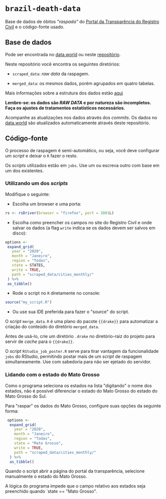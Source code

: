 # `brazil-death-data`

Base de dados de óbitos *"raspada"* do [Portal da Transparência do Registro Civil](https://transparencia.registrocivil.org.br/registros) e o código-fonte usado.

## Base de dados

Pode ser encontrada no [data.world](https://data.world/samirarman/brazil-death-data) ou neste [repositório](https:://github.com/samirarman/brazil-death-data).

Neste repositório você encontra os seguintes diretórios:

- `scraped_data`: *raw data* da raspagem.

- `merged_data`: os mesmos dados, porém agrupados em quatro tabelas.

Mais informações sobre a estrutura dos dados estão [aqui](https://samirarman.github.io/brazil-death-data)


**Lembre-se: os dados são *RAW DATA* e por natureza são incompletos. Faça os ajustes de tratamentos estatísticos necessários.**

Acompanhe as atualizações nos dados através dos *commits*. Os dados no [data.world](https://data.world/samirarman/brazil-death-data) são atualizados automaticamente através deste repositório.

## Código-fonte

O processo de raspagem é semi-automático, ou seja, você deve configurar um *script* e deixar o `R` fazer o resto.

Os *scripts* utilizados estão em `jobs`. Use um ou escreva outro com base em um dos existentes.

### Utilizando um dos *scripts* 

Modifique o seguinte: 

- Escolha um browser e uma porta: 
```r 
rs <- rsDriver(browser = "firefox", port = 2001L) 
```
- Escolha como preencher os campos no site do Registro Civil e onde salvar os dados (a flag `write` indica se os dados devem ser salvos em disco):
 ```r 
 options <-
  expand_grid(
    year = "2020",
    month = "Janeiro",
    region = "Todas",
    state = STATES,
    write = TRUE,
    path = "scraped_data/cities_monthly/"
  ) %>%
  as_tibble()
  ```
  
  - Rode o script no `R` diretamente no console: 
  ```r 
  source("my_script.R")
  ``` 
  - Ou use sua IDE preferida para fazer o "source" do script.
  
  O *script* `merge_data.R` é uma plano do pacote `{{drake}}` para automatizar a criação do conteúdo do diretório `merged_data`.
  
  Antes de usá-lo, crie um diretório `.drake` no diretório-raiz do projeto para servir de *cache* para o `{{drake}}`.
  
  O *script* `RStudio_job_poster.R` serve para tirar vantagem da funcionalidade `jobs` do RStudio, permitindo postar mais de um *script* de raspagem simultaneamente. Use com sabedoria para não ser ejetado do servidor.

### Lidando com o estado do Mato Grosso

Como o programa seleciona os estados na lista "digitando" o nome dos estados, não é possível diferenciar o estado do Mato Grosso do estado do Mato Grosso do Sul.

Para "raspar" os dados do Mato Grosso, configure suas opções da seguinte forma:

```r 
 options <-
  expand_grid(
    year = "2020",
    month = "Janeiro",
    region = "Todas",
    state = "Mato Grosso",
    write = TRUE,
    path = "scraped_data/cities_monthly/"
  ) %>%
  as_tibble()
  ```
  Quando o script abrir a página do portal da transparência, selecione manualmente o estado do Mato Grosso.
  
  A lógica do programa impede que o campo relativo aos estados seja preenchido quando `state == "Mato Grosso".
